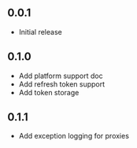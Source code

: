 ## 0.0.1

- Initial release

## 0.1.0

- Add platform support doc
- Add refresh token support
- Add token storage

## 0.1.1

- Add exception logging for proxies
